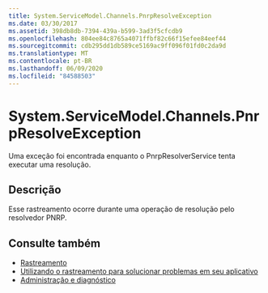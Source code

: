 ```yaml
---
title: System.ServiceModel.Channels.PnrpResolveException
ms.date: 03/30/2017
ms.assetid: 398db8db-7394-439a-b599-3ad3f5cfcdb9
ms.openlocfilehash: 804ee84c8765a4071ffbf82c66f15efee84eef44
ms.sourcegitcommit: cdb295dd1db589ce5169ac9ff096f01fd0c2da9d
ms.translationtype: MT
ms.contentlocale: pt-BR
ms.lasthandoff: 06/09/2020
ms.locfileid: "84588503"
---
```

# <a name="systemservicemodelchannelspnrpresolveexception"></a>System.ServiceModel.Channels.PnrpResolveException
Uma exceção foi encontrada enquanto o PnrpResolverService tenta executar uma resolução.  
  
## <a name="description"></a>Descrição  
 Esse rastreamento ocorre durante uma operação de resolução pelo resolvedor PNRP.  
  
## <a name="see-also"></a>Consulte também

- [Rastreamento](index.md)
- [Utilizando o rastreamento para solucionar problemas em seu aplicativo](using-tracing-to-troubleshoot-your-application.md)
- [Administração e diagnóstico](../index.md)

